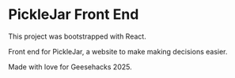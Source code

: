 # PickleJar Front End

This project was bootstrapped with React.

Front end for PickleJar, a website to make making decisions easier.

Made with love for Geesehacks 2025.
